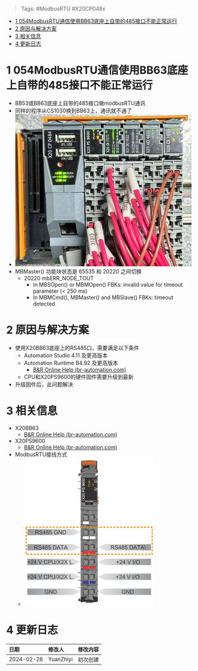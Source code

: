 > Tags: #ModbusRTU #X20CP048x

- [1 054ModbusRTU通信使用BB63底座上自带的485接口不能正常运行](#1%20054ModbusRTU%E9%80%9A%E4%BF%A1%E4%BD%BF%E7%94%A8BB63%E5%BA%95%E5%BA%A7%E4%B8%8A%E8%87%AA%E5%B8%A6%E7%9A%84485%E6%8E%A5%E5%8F%A3%E4%B8%8D%E8%83%BD%E6%AD%A3%E5%B8%B8%E8%BF%90%E8%A1%8C)
- [2 原因与解决方案](#2%20%E5%8E%9F%E5%9B%A0%E4%B8%8E%E8%A7%A3%E5%86%B3%E6%96%B9%E6%A1%88)
- [3 相关信息](#3%20%E7%9B%B8%E5%85%B3%E4%BF%A1%E6%81%AF)
- [4 更新日志](#4%20%E6%9B%B4%E6%96%B0%E6%97%A5%E5%BF%97)

# 1 054ModbusRTU通信使用BB63底座上自带的485接口不能正常运行

- BB53或BB63底座上自带的485接口做modbusRTU通讯
- 同样的程序从CS1030换到BB63上，通讯就不通了
- ![](FILES/054ModbusRTU通信使用BB63底座上自带的485接口不能正常运行/image-20240226124023318.png)
- MBMaster() 功能块状态是 65535 和 20220 之间切换
    - 20220 mbERR_NODE_TOUT
        - In MBSOpen() or MBMOpen() FBKs: invalid value for timeout parameter (< 250 ms)
        - In MBMCmd(), MBMaster() and MBSlave() FBKs: timeout detected

# 2 原因与解决方案

- 使用X20BB63底座上的RS485口，需要满足以下条件
    - Automation Studio 4.11 及更高版本
    - Automation Runtime B4.92 及更高版本
        - [B&R Online Help (br-automation.com)](https://help.br-automation.com/#/en/4/hardware%2Fx20bb63%2Fsystemvoraussetzungen.html)
    - CPU和X20PS9600的硬件固件需要升级到最新
- 升级固件后，此问题解决

# 3 相关信息

- X20BB63
    - [B&R Online Help (br-automation.com)](https://help.br-automation.com/#/en/4/hardware%2Fx20bb63%2Fallgemeines.html)
- X20PS9600
    - [B&R Online Help (br-automation.com)](https://help.br-automation.com/#/en/4/hardware%2Fx20ps9600%2Fallgemeines.html)
- ModbusRTU接线方式
    - ![](FILES/054ModbusRTU通信使用BB63底座上自带的485接口不能正常运行/image-20240226133144736.png)

# 4 更新日志

| 日期     | 修改人     | 修改内容     |
|:-----|:-----|:-----|
| 2024-02-26     | YuanZhiyi     | 初次创建     |
